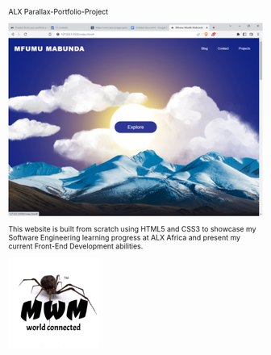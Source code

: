 ALX Parallax-Portfolio-Project

<img src="./assets/images/ScreenShot.PNG"/>

<p>This website is built from scratch using HTML5 and CSS3 to showcase my Software Engineering learning progress at ALX Africa and present my current Front-End Development abilities.

<img src="./assets/images/apple-touch-icon.png"
class="footer-icon"
alt="footer"/>
